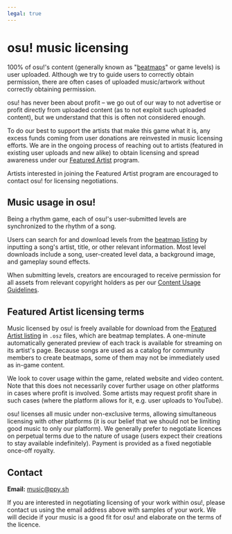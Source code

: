 ```yaml
---
legal: true
---
```


# osu! music licensing

100% of osu!'s content (generally known as "[beatmaps](/wiki/Beatmap)" or game levels) is user uploaded. Although we try to guide users to correctly obtain permission, there are often cases of uploaded music/artwork without correctly obtaining permission.

osu! has never been about profit – we go out of our way to not advertise or profit directly from uploaded content (as to not exploit such uploaded content), but we understand that this is often not considered enough.

To do our best to support the artists that make this game what it is, any excess funds coming from user donations are reinvested in music licensing efforts. We are in the ongoing process of reaching out to artists (featured in existing user uploads and new alike) to obtain licensing and spread awareness under our [Featured Artist](/wiki/Featured_Artists) program.

Artists interested in joining the Featured Artist program are encouraged to contact osu! for licensing negotiations.

## Music usage in osu!

Being a rhythm game, each of osu!'s user-submitted levels are synchronized to the rhythm of a song. 

Users can search for and download levels from the [beatmap listing](https://osu.ppy.sh/beatmapsets) by inputting a song's artist, title, or other relevant information. Most level downloads include a song, user-created level data, a background image, and gameplay sound effects.

When submitting levels, creators are encouraged to receive permission for all assets from relevant copyright holders as per our [Content Usage Guidelines](/wiki/Rules/Content_Usage_Guidelines).

## Featured Artist licensing terms

Music licensed by osu! is freely available for download from the [Featured Artist listing](https://osu.ppy.sh/beatmaps/artists) in `.osz` files, which are beatmap templates. A one-minute automatically generated preview of each track is available for streaming on its artist's page. Because songs are used as a catalog for community members to create beatmaps, some of them may not be immediately used as in-game content.

We look to cover usage within the game, related website and video content. Note that this does not necessarily cover further usage on other platforms in cases where profit is involved. Some artists may request profit share in such cases (where the platform allows for it, e.g. user uploads to YouTube).

osu! licenses all music under non-exclusive terms, allowing simultaneous licensing with other platforms (it is our belief that we should not be limiting good music to only our platform). We generally prefer to negotiate licences on perpetual terms due to the nature of usage (users expect their creations to stay available indefinitely). Payment is provided as a fixed negotiable once-off royalty.

## Contact

**Email:** [music@ppy.sh](mailto:music@ppy.sh)

If you are interested in negotiating licensing of your work within osu!, please contact us using the email address above with samples of your work. We will decide if your music is a good fit for osu! and elaborate on the terms of the licence.
